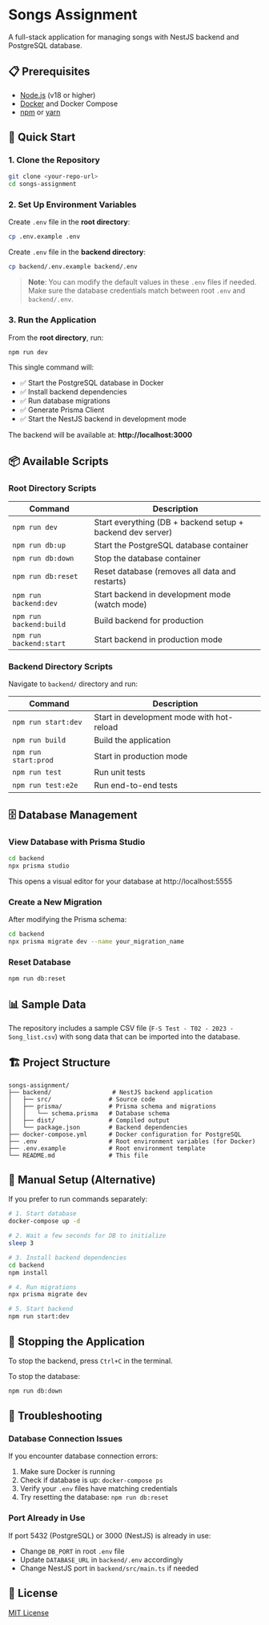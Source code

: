 # Songs Assignment

A full-stack application for managing songs with NestJS backend and PostgreSQL database.

## 📋 Prerequisites

- [Node.js](https://nodejs.org/) (v18 or higher)
- [Docker](https://www.docker.com/) and Docker Compose
- [npm](https://www.npmjs.com/) or [yarn](https://yarnpkg.com/)

## 🚀 Quick Start

### 1. Clone the Repository

```bash
git clone <your-repo-url>
cd songs-assignment
```

### 2. Set Up Environment Variables

Create `.env` file in the **root directory**:

```bash
cp .env.example .env
```

Create `.env` file in the **backend directory**:

```bash
cp backend/.env.example backend/.env
```

> **Note**: You can modify the default values in these `.env` files if needed. Make sure the database credentials match between root `.env` and `backend/.env`.

### 3. Run the Application

From the **root directory**, run:

```bash
npm run dev
```

This single command will:
- ✅ Start the PostgreSQL database in Docker
- ✅ Install backend dependencies
- ✅ Run database migrations
- ✅ Generate Prisma Client
- ✅ Start the NestJS backend in development mode

The backend will be available at: **http://localhost:3000**

## 📦 Available Scripts

### Root Directory Scripts

| Command | Description |
|---------|-------------|
| `npm run dev` | Start everything (DB + backend setup + backend dev server) |
| `npm run db:up` | Start the PostgreSQL database container |
| `npm run db:down` | Stop the database container |
| `npm run db:reset` | Reset database (removes all data and restarts) |
| `npm run backend:dev` | Start backend in development mode (watch mode) |
| `npm run backend:build` | Build backend for production |
| `npm run backend:start` | Start backend in production mode |

### Backend Directory Scripts

Navigate to `backend/` directory and run:

| Command | Description |
|---------|-------------|
| `npm run start:dev` | Start in development mode with hot-reload |
| `npm run build` | Build the application |
| `npm run start:prod` | Start in production mode |
| `npm run test` | Run unit tests |
| `npm run test:e2e` | Run end-to-end tests |

## 🗄️ Database Management

### View Database with Prisma Studio

```bash
cd backend
npx prisma studio
```

This opens a visual editor for your database at http://localhost:5555

### Create a New Migration

After modifying the Prisma schema:

```bash
cd backend
npx prisma migrate dev --name your_migration_name
```

### Reset Database

```bash
npm run db:reset
```

## 📊 Sample Data

The repository includes a sample CSV file (`F-S Test - T02 - 2023 - Song_list.csv`) with song data that can be imported into the database.

## 🏗️ Project Structure

```
songs-assignment/
├── backend/                 # NestJS backend application
│   ├── src/                # Source code
│   ├── prisma/             # Prisma schema and migrations
│   │   └── schema.prisma   # Database schema
│   ├── dist/               # Compiled output
│   └── package.json        # Backend dependencies
├── docker-compose.yml      # Docker configuration for PostgreSQL
├── .env                    # Root environment variables (for Docker)
├── .env.example            # Root environment template
└── README.md               # This file
```

## 🔧 Manual Setup (Alternative)

If you prefer to run commands separately:

```bash
# 1. Start database
docker-compose up -d

# 2. Wait a few seconds for DB to initialize
sleep 3

# 3. Install backend dependencies
cd backend
npm install

# 4. Run migrations
npx prisma migrate dev

# 5. Start backend
npm run start:dev
```

## 🛑 Stopping the Application

To stop the backend, press `Ctrl+C` in the terminal.

To stop the database:

```bash
npm run db:down
```

## 🐛 Troubleshooting

### Database Connection Issues

If you encounter database connection errors:

1. Make sure Docker is running
2. Check if database is up: `docker-compose ps`
3. Verify your `.env` files have matching credentials
4. Try resetting the database: `npm run db:reset`

### Port Already in Use

If port 5432 (PostgreSQL) or 3000 (NestJS) is already in use:

- Change `DB_PORT` in root `.env` file
- Update `DATABASE_URL` in `backend/.env` accordingly
- Change NestJS port in `backend/src/main.ts` if needed

## 📝 License

[MIT License](LICENSE)

